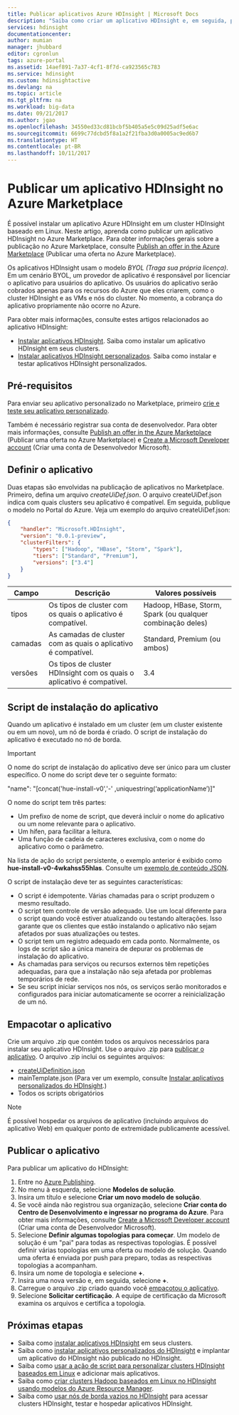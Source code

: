 ```yaml
---
title: Publicar aplicativos Azure HDInsight | Microsoft Docs
description: "Saiba como criar um aplicativo HDInsight e, em seguida, publicá-lo no Azure Marketplace."
services: hdinsight
documentationcenter: 
author: mumian
manager: jhubbard
editor: cgronlun
tags: azure-portal
ms.assetid: 14aef891-7a37-4cf1-8f7d-ca923565c783
ms.service: hdinsight
ms.custom: hdinsightactive
ms.devlang: na
ms.topic: article
ms.tgt_pltfrm: na
ms.workload: big-data
ms.date: 09/21/2017
ms.author: jgao
ms.openlocfilehash: 34550ed33cd81bcbf5b405a5e5c09d25adf5e6ac
ms.sourcegitcommit: 6699c77dcbd5f8a1a2f21fba3d0a0005ac9ed6b7
ms.translationtype: HT
ms.contentlocale: pt-BR
ms.lasthandoff: 10/11/2017
---
```

# <a name="publish-an-hdinsight-application-in-the-azure-marketplace"></a>Publicar um aplicativo HDInsight no Azure Marketplace
É possível instalar um aplicativo Azure HDInsight em um cluster HDInsight baseado em Linux. Neste artigo, aprenda como publicar um aplicativo HDInsight no Azure Marketplace. Para obter informações gerais sobre a publicação no Azure Marketplace, consulte [Publish an offer in the Azure Marketplace](../marketplace-publishing/marketplace-publishing-getting-started.md) (Publicar uma oferta no Azure Marketplace).

Os aplicativos HDInsight usam o modelo *BYOL (Traga sua própria licença)*. Em um cenário BYOL, um provedor de aplicativo é responsável por licenciar o aplicativo para usuários do aplicativo. Os usuários do aplicativo serão cobrados apenas para os recursos do Azure que eles criarem, como o cluster HDInsight e as VMs e nós do cluster. No momento, a cobrança do aplicativo propriamente não ocorre no Azure.

Para obter mais informações, consulte estes artigos relacionados ao aplicativo HDInsight:

* [Instalar aplicativos HDInsight](hdinsight-apps-install-applications.md). Saiba como instalar um aplicativo HDInsight em seus clusters.
* [Instalar aplicativos HDInsight personalizados](hdinsight-apps-install-custom-applications.md). Saiba como instalar e testar aplicativos HDInsight personalizados.

## <a name="prerequisites"></a>Pré-requisitos
Para enviar seu aplicativo personalizado no Marketplace, primeiro [crie e teste seu aplicativo personalizado](hdinsight-apps-install-custom-applications.md).

Também é necessário registrar sua conta de desenvolvedor. Para obter mais informações, consulte [Publish an offer in the Azure Marketplace](../marketplace-publishing/marketplace-publishing-getting-started.md) (Publicar uma oferta no Azure Marketplace) e [Create a Microsoft Developer account](../marketplace-publishing/marketplace-publishing-accounts-creation-registration.md) (Criar uma conta de Desenvolvedor Microsoft).

## <a name="define-the-application"></a>Definir o aplicativo
Duas etapas são envolvidas na publicação de aplicativos no Marketplace. Primeiro, defina um arquivo *createUiDef.json*. O arquivo createUiDef.json indica com quais clusters seu aplicativo é compatível. Em seguida, publique o modelo no Portal do Azure. Veja um exemplo do arquivo createUiDef.json:

```json
{
    "handler": "Microsoft.HDInsight",
    "version": "0.0.1-preview",
    "clusterFilters": {
        "types": ["Hadoop", "HBase", "Storm", "Spark"],
        "tiers": ["Standard", "Premium"],
        "versions": ["3.4"]
    }
}
```

| Campo | Descrição | Valores possíveis |
| --- | --- | --- |
| tipos |Os tipos de cluster com os quais o aplicativo é compatível. |Hadoop, HBase, Storm, Spark (ou qualquer combinação deles) |
| camadas |As camadas de cluster com as quais o aplicativo é compatível. |Standard, Premium (ou ambos) |
| versões |Os tipos de cluster HDInsight com os quais o aplicativo é compatível. |3.4 |

## <a name="application-installation-script"></a>Script de instalação do aplicativo
Quando um aplicativo é instalado em um cluster (em um cluster existente ou em um novo), um nó de borda é criado. O script de instalação do aplicativo é executado no nó de borda.

  > [!IMPORTANT]
  > O nome do script de instalação do aplicativo deve ser único para um cluster específico. O nome do script deve ter o seguinte formato:
  > 
  > "name": "[concat('hue-install-v0','-' ,uniquestring(‘applicationName’)]"
  > 
  > O nome do script tem três partes:
  > 
  > * Um prefixo de nome de script, que deverá incluir o nome do aplicativo ou um nome relevante para o aplicativo.
  > * Um hífen, para facilitar a leitura.
  > * Uma função de cadeia de caracteres exclusiva, com o nome do aplicativo como o parâmetro.
  > 
  > Na lista de ação do script persistente, o exemplo anterior é exibido como **hue-install-v0-4wkahss55hlas**. Consulte um [exemplo de conteúdo JSON](https://raw.githubusercontent.com/hdinsight/Iaas-Applications/master/Hue/azuredeploy.json).
  > 

O script de instalação deve ter as seguintes características:
* O script é idempotente. Várias chamadas para o script produzem o mesmo resultado.
* O script tem controle de versão adequado. Use um local diferente para o script quando você estiver atualizando ou testando alterações. Isso garante que os clientes que estão instalando o aplicativo não sejam afetados por suas atualizações ou testes. 
* O script tem um registro adequado em cada ponto. Normalmente, os logs de script são a única maneira de depurar os problemas de instalação do aplicativo.
* As chamadas para serviços ou recursos externos têm repetições adequadas, para que a instalação não seja afetada por problemas temporários de rede.
* Se seu script iniciar serviços nos nós, os serviços serão monitorados e configurados para iniciar automaticamente se ocorrer a reinicialização de um nó.

## <a name="package-the-application"></a>Empacotar o aplicativo
Crie um arquivo .zip que contém todos os arquivos necessários para instalar seu aplicativo HDInsight. Use o arquivo .zip para [publicar o aplicativo](#publish-application). O arquivo .zip inclui os seguintes arquivos:

* [createUiDefinition.json](#define-application)
* mainTemplate.json (Para ver um exemplo, consulte [Instalar aplicativos personalizados do HDInsight](hdinsight-apps-install-custom-applications.md).)
* Todos os scripts obrigatórios

> [!NOTE]
> É possível hospedar os arquivos de aplicativo (incluindo arquivos do aplicativo Web) em qualquer ponto de extremidade publicamente acessível.
> 

## <a name="publish-the-application"></a>Publicar o aplicativo
Para publicar um aplicativo do HDInsight:

1. Entre no [Azure Publishing](https://publish.windowsazure.com/).
2. No menu à esquerda, selecione **Modelos de solução**.
3. Insira um título e selecione **Criar um novo modelo de solução**.
4. Se você ainda não registrou sua organização, selecione **Criar conta do Centro de Desenvolvimento e ingressar no programa do Azure**.  Para obter mais informações, consulte [Create a Microsoft Developer account](../marketplace-publishing/marketplace-publishing-accounts-creation-registration.md) (Criar uma conta de Desenvolvedor Microsoft).
5. Selecione **Definir algumas topologias para começar**. Um modelo de solução é um "pai" para todas as respectivas topologias. É possível definir várias topologias em uma oferta ou modelo de solução. Quando uma oferta é enviada por push para preparo, todas as respectivas topologias a acompanham. 
6. Insira um nome de topologia e selecione **+**.
7. Insira uma nova versão e, em seguida, selecione **+**.
8. Carregue o arquivo .zip criado quando você [empacotou o aplicativo](#package-application).  
9. Selecione **Solicitar certificação**. A equipe de certificação da Microsoft examina os arquivos e certifica a topologia.

## <a name="next-steps"></a>Próximas etapas
* Saiba como [instalar aplicativos HDInsight](hdinsight-apps-install-applications.md) em seus clusters.
* Saiba como [instalar aplicativos personalizados do HDInsight](hdinsight-apps-install-custom-applications.md) e implantar um aplicativo do HDInsight não publicado no HDInsight.
* Saiba como [usar a ação de script para personalizar clusters HDInsight baseados em Linux](hdinsight-hadoop-customize-cluster-linux.md) e adicionar mais aplicativos. 
* Saiba como [criar clusters Hadoop baseados em Linux no HDInsight usando modelos do Azure Resource Manager](hdinsight-hadoop-create-linux-clusters-arm-templates.md).
* Saiba como [usar nós de borda vazios no HDInsight](hdinsight-apps-use-edge-node.md) para acessar clusters HDInsight, testar e hospedar aplicativos HDInsight.

